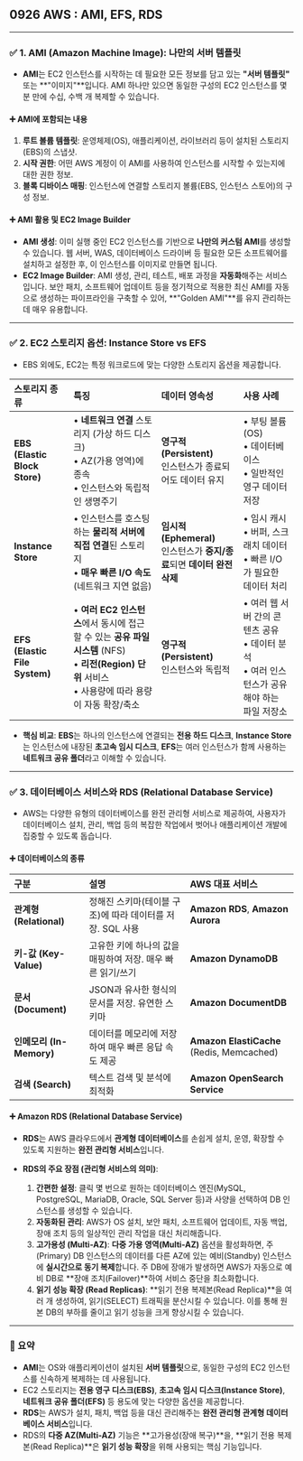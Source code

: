 ## 0926 AWS : AMI, EFS, RDS

---

### ✅ 1. AMI (Amazon Machine Image): 나만의 서버 템플릿

*   **AMI**는 EC2 인스턴스를 시작하는 데 필요한 모든 정보를 담고 있는 **"서버 템플릿"** 또는 **"이미지"**입니다. AMI 하나만 있으면 동일한 구성의 EC2 인스턴스를 몇 분 만에 수십, 수백 개 복제할 수 있습니다.

#### ➕ AMI에 포함되는 내용

1.  **루트 볼륨 템플릿**: 운영체제(OS), 애플리케이션, 라이브러리 등이 설치된 스토리지(EBS)의 스냅샷.
2.  **시작 권한**: 어떤 AWS 계정이 이 AMI를 사용하여 인스턴스를 시작할 수 있는지에 대한 권한 정보.
3.  **블록 디바이스 매핑**: 인스턴스에 연결할 스토리지 볼륨(EBS, 인스턴스 스토어)의 구성 정보.

#### ➕ AMI 활용 및 EC2 Image Builder

*   **AMI 생성**: 이미 실행 중인 EC2 인스턴스를 기반으로 **나만의 커스텀 AMI**를 생성할 수 있습니다. 웹 서버, WAS, 데이터베이스 드라이버 등 필요한 모든 소프트웨어를 설치하고 설정한 후, 이 인스턴스를 이미지로 만들면 됩니다.
*   **EC2 Image Builder**: AMI 생성, 관리, 테스트, 배포 과정을 **자동화**해주는 서비스입니다. 보안 패치, 소프트웨어 업데이트 등을 정기적으로 적용한 최신 AMI를 자동으로 생성하는 파이프라인을 구축할 수 있어, **"Golden AMI"**를 유지 관리하는 데 매우 유용합니다.

---

### ✅ 2. EC2 스토리지 옵션: Instance Store vs EFS

*   EBS 외에도, EC2는 특정 워크로드에 맞는 다양한 스토리지 옵션을 제공합니다.

| 스토리지 종류 | 특징 | 데이터 영속성 | 사용 사례 |
| :--- | :--- | :--- | :--- |
| **EBS (Elastic Block Store)** | • **네트워크 연결** 스토리지 (가상 하드 디스크)<br>• AZ(가용 영역)에 종속<br>• 인스턴스와 독립적인 생명주기 | **영구적 (Persistent)**<br>인스턴스가 종료되어도 데이터 유지 | • 부팅 볼륨 (OS)<br>• 데이터베이스<br>• 일반적인 영구 데이터 저장 |
| **Instance Store** | • 인스턴스를 호스팅하는 **물리적 서버에 직접 연결**된 스토리지<br>• **매우 빠른 I/O 속도** (네트워크 지연 없음) | **임시적 (Ephemeral)**<br>인스턴스가 **중지/종료**되면 **데이터 완전 삭제** | • 임시 캐시<br>• 버퍼, 스크래치 데이터<br>• 빠른 I/O가 필요한 데이터 처리 |
| **EFS (Elastic File System)** | • **여러 EC2 인스턴스**에서 동시에 접근할 수 있는 **공유 파일 시스템** (NFS)<br>• **리전(Region) 단위** 서비스<br>• 사용량에 따라 용량이 자동 확장/축소 | **영구적 (Persistent)**<br>인스턴스와 독립적 | • 여러 웹 서버 간의 콘텐츠 공유<br>• 데이터 분석<br>• 여러 인스턴스가 공유해야 하는 파일 저장소 |

*   **핵심 비교**: **EBS**는 하나의 인스턴스에 연결되는 **전용 하드 디스크**, **Instance Store**는 인스턴스에 내장된 **초고속 임시 디스크**, **EFS**는 여러 인스턴스가 함께 사용하는 **네트워크 공유 폴더**라고 이해할 수 있습니다.

---

### ✅ 3. 데이터베이스 서비스와 RDS (Relational Database Service)

*   AWS는 다양한 유형의 데이터베이스를 완전 관리형 서비스로 제공하여, 사용자가 데이터베이스 설치, 관리, 백업 등의 복잡한 작업에서 벗어나 애플리케이션 개발에 집중할 수 있도록 돕습니다.

#### ➕ 데이터베이스의 종류

| 구분 | 설명 | AWS 대표 서비스 |
| :--- | :--- | :--- |
| **관계형 (Relational)** | 정해진 스키마(테이블 구조)에 따라 데이터를 저장. SQL 사용 | **Amazon RDS**, **Amazon Aurora** |
| **키-값 (Key-Value)** | 고유한 키에 하나의 값을 매핑하여 저장. 매우 빠른 읽기/쓰기 | **Amazon DynamoDB** |
| **문서 (Document)** | JSON과 유사한 형식의 문서를 저장. 유연한 스키마 | **Amazon DocumentDB** |
| **인메모리 (In-Memory)** | 데이터를 메모리에 저장하여 매우 빠른 응답 속도 제공 | **Amazon ElastiCache** (Redis, Memcached) |
| **검색 (Search)** | 텍스트 검색 및 분석에 최적화 | **Amazon OpenSearch Service** |

#### ➕ Amazon RDS (Relational Database Service)

*   **RDS**는 AWS 클라우드에서 **관계형 데이터베이스**를 손쉽게 설치, 운영, 확장할 수 있도록 지원하는 **완전 관리형 서비스**입니다.

*   **RDS의 주요 장점 (관리형 서비스의 의미)**:
    1.  **간편한 설정**: 클릭 몇 번으로 원하는 데이터베이스 엔진(MySQL, PostgreSQL, MariaDB, Oracle, SQL Server 등)과 사양을 선택하여 DB 인스턴스를 생성할 수 있습니다.
    2.  **자동화된 관리**: AWS가 OS 설치, 보안 패치, 소프트웨어 업데이트, 자동 백업, 장애 조치 등의 일상적인 관리 작업을 대신 처리해줍니다.
    3.  **고가용성 (Multi-AZ)**: **다중 가용 영역(Multi-AZ)** 옵션을 활성화하면, 주(Primary) DB 인스턴스의 데이터를 다른 AZ에 있는 예비(Standby) 인스턴스에 **실시간으로 동기 복제**합니다. 주 DB에 장애가 발생하면 AWS가 자동으로 예비 DB로 **장애 조치(Failover)**하여 서비스 중단을 최소화합니다.
    4.  **읽기 성능 확장 (Read Replicas)**: **읽기 전용 복제본(Read Replica)**을 여러 개 생성하여, 읽기(SELECT) 트래픽을 분산시킬 수 있습니다. 이를 통해 원본 DB의 부하를 줄이고 읽기 성능을 크게 향상시킬 수 있습니다.

---

### 📌 요약

*   **AMI**는 OS와 애플리케이션이 설치된 **서버 템플릿**으로, 동일한 구성의 EC2 인스턴스를 신속하게 복제하는 데 사용됩니다.
*   EC2 스토리지는 **전용 영구 디스크(EBS)**, **초고속 임시 디스크(Instance Store)**, **네트워크 공유 폴더(EFS)** 등 용도에 맞는 다양한 옵션을 제공합니다.
*   **RDS**는 AWS가 설치, 패치, 백업 등을 대신 관리해주는 **완전 관리형 관계형 데이터베이스 서비스**입니다.
*   RDS의 **다중 AZ(Multi-AZ)** 기능은 **고가용성(장애 복구)**을, **읽기 전용 복제본(Read Replica)**은 **읽기 성능 확장**을 위해 사용되는 핵심 기능입니다.